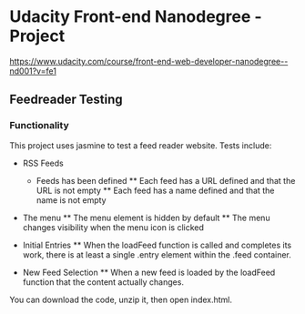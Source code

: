 # Udacity Front-end Nanodegree - Project 

https://www.udacity.com/course/front-end-web-developer-nanodegree--nd001?v=fe1

## Feedreader Testing

###  Functionality

This project uses jasmine to test a feed reader website. Tests include:

* RSS Feeds
  * Feeds has been defined
** Each feed has a URL defined and that the URL is not empty
** Each feed has a name defined and that the name is not empty 

* The menu
** The menu element is hidden by default
** The menu changes visibility when the menu icon is clicked

* Initial Entries
** When the loadFeed function is called and completes its work, there is at least a single .entry element within the .feed container.

* New Feed Selection
** When a new feed is loaded by the loadFeed function that the content actually changes.

You can download the code, unzip it, then open index.html.
